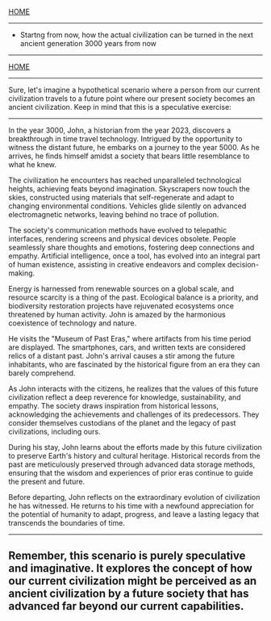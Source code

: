 [HOME](/README.md)    

---   

- Startng from now, how the actual civilization can be turned in the next ancient generation 3000 years from now

---

[HOME](/README.md)   

---    

Sure, let's imagine a hypothetical scenario where a person from our current civilization travels to a future point where our present society becomes an ancient civilization. Keep in mind that this is a speculative exercise:

---

In the year 3000, John, a historian from the year 2023, discovers a breakthrough in time travel technology. Intrigued by the opportunity to witness the distant future, he embarks on a journey to the year 5000. As he arrives, he finds himself amidst a society that bears little resemblance to what he knew.

The civilization he encounters has reached unparalleled technological heights, achieving feats beyond imagination. Skyscrapers now touch the skies, constructed using materials that self-regenerate and adapt to changing environmental conditions. Vehicles glide silently on advanced electromagnetic networks, leaving behind no trace of pollution.

The society's communication methods have evolved to telepathic interfaces, rendering screens and physical devices obsolete. People seamlessly share thoughts and emotions, fostering deep connections and empathy. Artificial intelligence, once a tool, has evolved into an integral part of human existence, assisting in creative endeavors and complex decision-making.

Energy is harnessed from renewable sources on a global scale, and resource scarcity is a thing of the past. Ecological balance is a priority, and biodiversity restoration projects have rejuvenated ecosystems once threatened by human activity. John is amazed by the harmonious coexistence of technology and nature.

He visits the "Museum of Past Eras," where artifacts from his time period are displayed. The smartphones, cars, and written texts are considered relics of a distant past. John's arrival causes a stir among the future inhabitants, who are fascinated by the historical figure from an era they can barely comprehend.

As John interacts with the citizens, he realizes that the values of this future civilization reflect a deep reverence for knowledge, sustainability, and empathy. The society draws inspiration from historical lessons, acknowledging the achievements and challenges of its predecessors. They consider themselves custodians of the planet and the legacy of past civilizations, including ours.

During his stay, John learns about the efforts made by this future civilization to preserve Earth's history and cultural heritage. Historical records from the past are meticulously preserved through advanced data storage methods, ensuring that the wisdom and experiences of prior eras continue to guide the present and future.

Before departing, John reflects on the extraordinary evolution of civilization he has witnessed. He returns to his time with a newfound appreciation for the potential of humanity to adapt, progress, and leave a lasting legacy that transcends the boundaries of time.

---

Remember, this scenario is purely speculative and imaginative. It explores the concept of how our current civilization might be perceived as an ancient civilization by a future society that has advanced far beyond our current capabilities.
---
